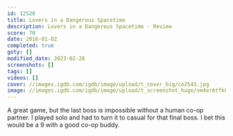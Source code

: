 ```yaml
---
id: 12520
title: Lovers in a Dangerous Spacetime
description: Lovers in a Dangerous Spacetime - Review
score: 70
date: 2016-01-02
completed: true
goty: []
modified_date: 2023-02-28
screenshots: []
tags: []
videos: []
cover: //images.igdb.com/igdb/image/upload/t_cover_big/co2543.jpg
image: //images.igdb.com/igdb/image/upload/t_screenshot_huge/vm4er6tfk04ebpkeks0h.jpg
---
```

A great game, but the last boss is impossible without a human co-op partner. I played solo and had to turn it to casual for that final boss. I bet this would be a 9 with a good co-op buddy.